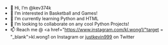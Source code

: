 - 👋 Hi, I’m @kev374k
- 👀 I’m interested in Basketball and Games!
- 🌱 I’m currently learning Python and HTML
- 💞️ I’m looking to collaborate on any cool Python Projects!
- 📫 Reach me @ <a href="https://www.instagram.com/kl.wong1/"target = "_blank">kl.wong1</a> on Instagram or <a href="https://twitter.com/justkevin999" target = "_blank">justkevin999</a> on Twitter
<!---
kev374k/kev374k is a ✨ special ✨ repository because its `README.md` (this file) appears on your GitHub profile.
You can click the Preview link to take a look at your changes.
--->

